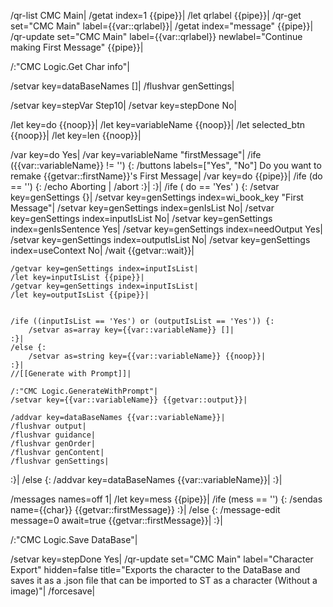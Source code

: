 /qr-list CMC Main|
/getat index=1 {{pipe}}|
/let qrlabel {{pipe}}|
/qr-get set="CMC Main" label={{var::qrlabel}}|
/getat index="message" {{pipe}}|
/qr-update set="CMC Main" label={{var::qrlabel}} newlabel="Continue making First Message" {{pipe}}|

/:"CMC Logic.Get Char info"|

/setvar key=dataBaseNames []|
/flushvar genSettings|

/setvar key=stepVar Step10|
/setvar key=stepDone No|

/let key=do {{noop}}|
/let key=variableName {{noop}}|
/let selected_btn {{noop}}|
/let key=len {{noop}}|

/var key=do Yes|
/var key=variableName "firstMessage"|
/ife ({{var::variableName}} != '') {:
	/buttons labels=["Yes", "No"] Do you want to remake {{getvar::firstName}}'s First Message|
    /var key=do {{pipe}}|
    /ife (do == '') {:
        /echo Aborting |
        /abort
    :}|
:}|
/ife ( do == 'Yes' ) {:
	/setvar key=genSettings {}|
	/setvar key=genSettings index=wi_book_key "First Message"|
	/setvar key=genSettings index=genIsList No|
	/setvar key=genSettings index=inputIsList No|
	/setvar key=genSettings index=genIsSentence Yes|
	/setvar key=genSettings index=needOutput Yes|
	/setvar key=genSettings index=outputIsList No|
	/setvar key=genSettings index=useContext No|
	/wait {{getvar::wait}}|
	
	/getvar key=genSettings index=inputIsList|
	/let key=inputIsList {{pipe}}|
	/getvar key=genSettings index=inputIsList|
	/let key=outputIsList {{pipe}}|
	
	
	/ife ((inputIsList == 'Yes') or (outputIsList == 'Yes')) {:
		/setvar as=array key={{var::variableName}} []|
	:}|
	/else {:
		/setvar as=string key={{var::variableName}} {{noop}}|
	:}|
	//[[Generate with Prompt]]|
	
	/:"CMC Logic.GenerateWithPrompt"|
	/setvar key={{var::variableName}} {{getvar::output}}|
	
	/addvar key=dataBaseNames {{var::variableName}}|
	/flushvar output|
	/flushvar guidance|
	/flushvar genOrder|
	/flushvar genContent|
	/flushvar genSettings|
:}|
/else {:
	/addvar key=dataBaseNames {{var::variableName}}|
:}|

/messages names=off 1|
/let key=mess {{pipe}}|
/ife (mess == '') {:
	/sendas name={{char}} {{getvar::firstMessage}}
:}|
/else {:
	/message-edit message=0 await=true {{getvar::firstMessage}}|
:}|

/:"CMC Logic.Save DataBase"|

/setvar key=stepDone Yes|
/qr-update set="CMC Main" label="Character Export" hidden=false title="Exports the character to the DataBase and saves it as a .json file that can be imported to ST as a character (Without a image)"|
/forcesave|